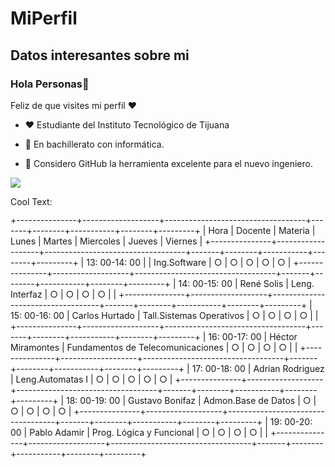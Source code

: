 # MiPerfil
Datos interesantes sobre mi
-
### Hola Personas👋

Feliz de que visites  mi perfil ♥

- ♥ Estudiante del Instituto Tecnológico de Tijuana

- 🔭 En bachillerato con informática.
- 🤔 Considero GitHub la herramienta excelente para el nuevo ingeniero.
            
            
![](https://images.cooltext.com/5466593.png)
            
<a href="http://cooltext.com" target="_top"><img src="https://cooltext.com/images/ct_pixel.gif" width="80" height="15" alt="Cool Text: Logo and Graphics Generator" border="0" /></a>

+---------------+-------------------+-----------------------------------+-------+--------+-----------+--------+---------+
|      Hora     |      Docente      |              Materia              | Lunes | Martes | Miercoles | Jueves | Viernes |
+---------------+-------------------+-----------------------------------+-------+--------+-----------+--------+---------+
| 13: 00-14: 00 |                   | Ing.Software                      |   ○   |    ○   |     ○     |    ○   |    ○    |
+---------------+-------------------+-----------------------------------+-------+--------+-----------+--------+---------+
| 14: 00-15: 00 | René Solis        | Leng. Interfaz                    |   ○   |    ○   |     ○     |    ○   |         |
+---------------+-------------------+-----------------------------------+-------+--------+-----------+--------+---------+
| 15: 00-16: 00 | Carlos Hurtado    | Tall.Sistemas Operativos          |   ○   |    ○   |     ○     |    ○   |         |
+---------------+-------------------+-----------------------------------+-------+--------+-----------+--------+---------+
| 16: 00-17: 00 | Héctor Miramontes | Fundamentos de Telecomunicaciones |   ○   |    ○   |     ○     |    ○   |         |
+---------------+-------------------+-----------------------------------+-------+--------+-----------+--------+---------+
| 17: 00-18: 00 | Adrian Rodriguez  | Leng.Automatas I                  |   ○   |    ○   |     ○     |    ○   |    ○    |
+---------------+-------------------+-----------------------------------+-------+--------+-----------+--------+---------+
| 18: 00-19: 00 | Gustavo Bonifaz   | Admon.Base de Datos               |   ○   |    ○   |     ○     |    ○   |    ○    |
+---------------+-------------------+-----------------------------------+-------+--------+-----------+--------+---------+
| 19: 00-20: 00 | Pablo Adamir      | Prog. Lógica y Funcional          |   ○   |    ○   |     ○     |    ○   |         |
+---------------+-------------------+-----------------------------------+-------+--------+-----------+--------+---------+
